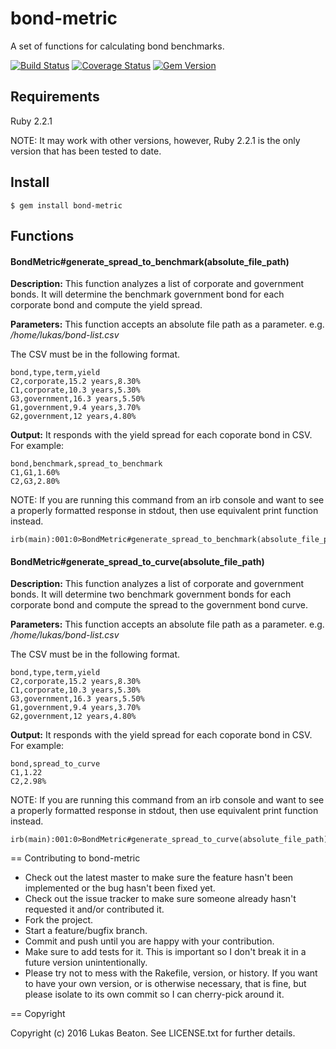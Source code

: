 # bond-metric

A set of functions for calculating bond benchmarks.

[![Build Status](https://travis-ci.org/LukasBeaton/bond-metric.svg?branch=master)](https://travis-ci.org/LukasBeaton/bond-metric)
[![Coverage Status](https://coveralls.io/repos/github/LukasBeaton/bond-metric/badge.svg)](https://coveralls.io/github/LukasBeaton/bond-metric?branch=master)
[![Gem Version](https://badge.fury.io/rb/bond-metric.svg)](https://badge.fury.io/rb/bond-metric)

## Requirements
Ruby 2.2.1

NOTE: It may work with other versions, however, Ruby 2.2.1 is the only version that has been tested to date.

## Install
	$ gem install bond-metric
	
## Functions

#### BondMetric#generate_spread_to_benchmark(absolute_file_path)
**Description:** This function analyzes a list of corporate and government bonds. It will determine the benchmark government bond for each corporate bond and compute the yield spread.

**Parameters:** This function accepts an absolute file path as a parameter.
e.g. */home/lukas/bond-list.csv*

The CSV must be in the following format.

```
bond,type,term,yield
C2,corporate,15.2 years,8.30%
C1,corporate,10.3 years,5.30%
G3,government,16.3 years,5.50%
G1,government,9.4 years,3.70%
G2,government,12 years,4.80%
```

**Output:** It responds with the yield spread for each coporate bond in CSV. For example:

```
bond,benchmark,spread_to_benchmark
C1,G1,1.60%
C2,G3,2.80%
```

NOTE: If you are running this command from an irb console and want to see a properly formatted response in stdout, then use equivalent print function instead.

	irb(main):001:0>BondMetric#generate_spread_to_benchmark(absolute_file_path)

#### BondMetric#generate_spread_to_curve(absolute_file_path)
**Description:** This function analyzes a list of corporate and government bonds. It will determine two benchmark government bonds for each corporate bond and compute the spread to the government bond curve.

**Parameters:** This function accepts an absolute file path as a parameter.
e.g. */home/lukas/bond-list.csv*

The CSV must be in the following format.

```
bond,type,term,yield
C2,corporate,15.2 years,8.30%
C1,corporate,10.3 years,5.30%
G3,government,16.3 years,5.50%
G1,government,9.4 years,3.70%
G2,government,12 years,4.80%
```

**Output:** It responds with the yield spread for each coporate bond in CSV. For example:

```
bond,spread_to_curve
C1,1.22
C2,2.98%
```

NOTE: If you are running this command from an irb console and want to see a properly formatted response in stdout, then use equivalent print function instead.

	irb(main):001:0>BondMetric#generate_spread_to_curve(absolute_file_path)

== Contributing to bond-metric
 
* Check out the latest master to make sure the feature hasn't been implemented or the bug hasn't been fixed yet.
* Check out the issue tracker to make sure someone already hasn't requested it and/or contributed it.
* Fork the project.
* Start a feature/bugfix branch.
* Commit and push until you are happy with your contribution.
* Make sure to add tests for it. This is important so I don't break it in a future version unintentionally.
* Please try not to mess with the Rakefile, version, or history. If you want to have your own version, or is otherwise necessary, that is fine, but please isolate to its own commit so I can cherry-pick around it.

== Copyright

Copyright (c) 2016 Lukas Beaton. See LICENSE.txt for
further details.
